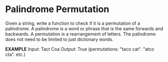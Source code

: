 # Palindrome Permutation


Given a string, write a function to check if it is a permutation of a palindrome. A palindrome is a word or phrase that is the same forwards and backwards. A permutation is a rearrangement of letters. The palindrome does not need to be limited to just dictionary words.

**EXAMPLE**
Input: Tact Coa
Output: True (permutations: "taco cat". "atco cta". etc.)
